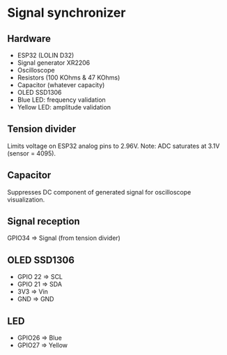 # Signal synchronizer

## Hardware
- ESP32 (LOLIN D32)
- Signal generator XR2206
- Oscilloscope
- Resistors (100 KOhms & 47 KOhms)
- Capacitor (whatever capacity)
- OLED SSD1306
- Blue LED: frequency validation
- Yellow LED: amplitude validation

## Tension divider
Limits voltage on ESP32 analog pins to 2.96V.
Note: ADC saturates at 3.1V (sensor = 4095).

## Capacitor
Suppresses DC component of generated signal for oscilloscope visualization.

## Signal reception
GPIO34 => Signal (from tension divider)

## OLED SSD1306
- GPIO 22 => SCL
- GPIO 21 => SDA
- 3V3 => Vin
- GND => GND

## LED
- GPIO26 => Blue
- GPIO27 => Yellow

